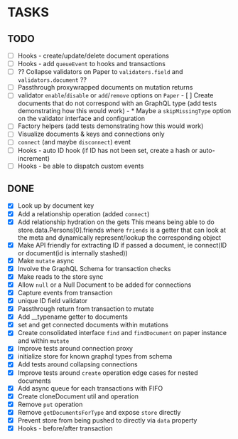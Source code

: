 # TASKS

## TODO

- [ ] Hooks - create/update/delete document operations
- [ ] Hooks - add `queueEvent` to hooks and transactions
- [ ] ?? Collapse validators on Paper to `validators.field` and `validators.document` ??
- [ ] Passthrough proxywrapped documents on mutation returns
- [ ] validator `enable`/`disable` or `add`/`remove` options on `Paper`
      - [ ] Create documents that do not correspond with an GraphQL type (add tests demonstrating how this would work)
      - * Maybe a `skipMissingType` option on the validator interface and configuration
- [ ] Factory helpers (add tests demonstrating how this would work)
- [ ] Visualize documents & keys and connections only
- [ ] `connect` (and maybe `disconnect`) event
- [ ] Hooks - auto ID hook (if ID has not been set, create a hash or auto-increment)
- [ ] Hooks - be able to dispatch custom events

## DONE

- [x] Look up by document key
- [x] Add a relationship operation (added `connect`)
- [x] Add relationship hydration on the gets
      This means being able to do store.data.Persons[0].friends
      where `friends` is a getter that can look at the meta and dynamically
      represent/lookup the corresponding object
- [X] Make API friendly for extracting ID if passed a document, ie connect(ID or document(id is internally stashed))
- [X] Make `mutate` async
- [X] Involve the GraphQL Schema for transaction checks
- [X] Make reads to the store sync
- [X] Allow `null` or a Null Document to be added for connections
- [X] Capture events from transaction
- [X] unique ID field validator
- [X] Passthrough return from transaction to mutate
- [X] Add __typename getter to documents
- [X] set and get connected documents within mutations
- [X] Create consolidated interface `find` and `findDocument` on paper instance and within `mutate`
- [X] Improve tests around connection proxy
- [X] initialize store for known graphql types from schema
- [X] Add tests around collapsing connections
- [X] Improve tests around `create` operation edge cases for nested documents
- [X] Add async queue for each transactions with FIFO
- [X] Create cloneDocument util and operation
- [X] Remove `put` operation
- [X] Remove `getDocumentsForType` and expose `store` directly
- [X] Prevent store from being pushed to directly via `data` property
- [X] Hooks - before/after transaction
